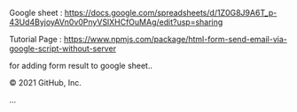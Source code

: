 Google sheet : https://docs.google.com/spreadsheets/d/1Z0G8J9A6T_p-43Ud4ByjoyAVn0v0PnyVSlXHCfOuMAg/edit?usp=sharing

Tutorial Page : https://www.npmjs.com/package/html-form-send-email-via-google-script-without-server

for adding form result to google sheet..

© 2021 GitHub, Inc.

...


